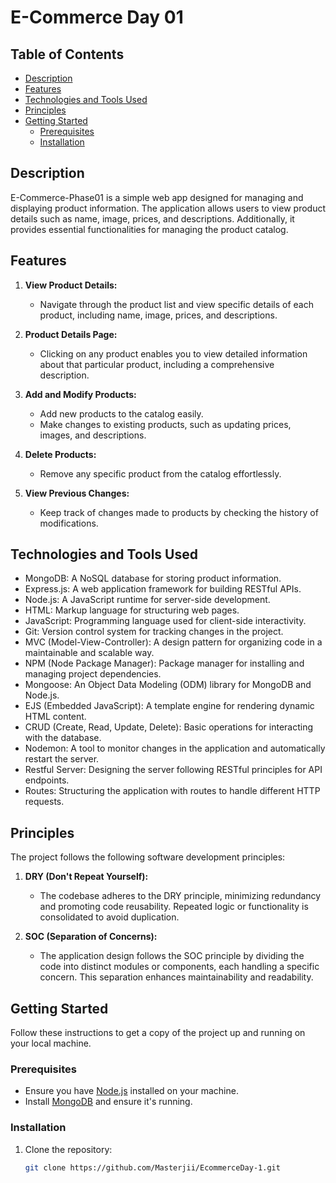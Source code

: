 # E-Commerce Day 01

## Table of Contents

  - [Description](#description)
  - [Features](#features)
  - [Technologies and Tools Used](#technologies-and-tools-used)
  - [Principles](#principles)
  - [Getting Started](#getting-started)
    - [Prerequisites](#prerequisites)
    - [Installation](#installation)

## Description

E-Commerce-Phase01 is a simple web app designed for managing and displaying product information. The application allows users to view product details such as name, image, prices, and descriptions. Additionally, it provides essential functionalities for managing the product catalog.

## Features

1. **View Product Details:**
   - Navigate through the product list and view specific details of each product, including name, image, prices, and descriptions.

2. **Product Details Page:**
   - Clicking on any product enables you to view detailed information about that particular product, including a comprehensive description.

3. **Add and Modify Products:**
   - Add new products to the catalog easily.
   - Make changes to existing products, such as updating prices, images, and descriptions.

4. **Delete Products:**
   - Remove any specific product from the catalog effortlessly.

5. **View Previous Changes:**
   - Keep track of changes made to products by checking the history of modifications.

## Technologies and Tools Used

- MongoDB: A NoSQL database for storing product information.
- Express.js: A web application framework for building RESTful APIs.
- Node.js: A JavaScript runtime for server-side development.
- HTML: Markup language for structuring web pages.
- JavaScript: Programming language used for client-side interactivity.
- Git: Version control system for tracking changes in the project.
- MVC (Model-View-Controller): A design pattern for organizing code in a maintainable and scalable way.
- NPM (Node Package Manager): Package manager for installing and managing project dependencies.
- Mongoose: An Object Data Modeling (ODM) library for MongoDB and Node.js.
- EJS (Embedded JavaScript): A template engine for rendering dynamic HTML content.
- CRUD (Create, Read, Update, Delete): Basic operations for interacting with the database.
- Nodemon: A tool to monitor changes in the application and automatically restart the server.
- Restful Server: Designing the server following RESTful principles for API endpoints.
- Routes: Structuring the application with routes to handle different HTTP requests.

## Principles

The project follows the following software development principles:

1. **DRY (Don't Repeat Yourself):**
   - The codebase adheres to the DRY principle, minimizing redundancy and promoting code reusability. Repeated logic or functionality is consolidated to avoid duplication.

2. **SOC (Separation of Concerns):**
   - The application design follows the SOC principle by dividing the code into distinct modules or components, each handling a specific concern. This separation enhances maintainability and readability.

## Getting Started

Follow these instructions to get a copy of the project up and running on your local machine.

### Prerequisites

- Ensure you have [Node.js](https://nodejs.org/) installed on your machine.
- Install [MongoDB](https://www.mongodb.com/try/download/community) and ensure it's running.

### Installation

1. Clone the repository:

   ```bash
   git clone https://github.com/Masterjii/EcommerceDay-1.git
